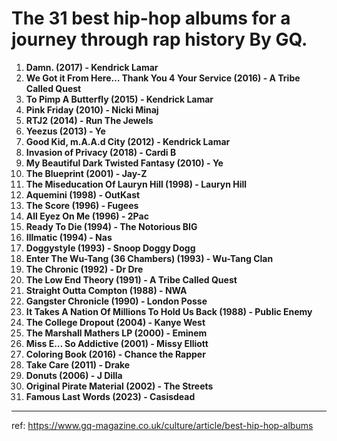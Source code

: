 # The 31 best hip-hop albums for a journey through rap history By GQ.

1. **Damn. (2017) - Kendrick Lamar**
2. **We Got it From Here… Thank You 4 Your Service (2016) - A Tribe Called Quest**
3. **To Pimp A Butterfly (2015) - Kendrick Lamar**
4. **Pink Friday (2010) - Nicki Minaj**
5. **RTJ2 (2014) - Run The Jewels**
6. **Yeezus (2013) - Ye**
7. **Good Kid, m.A.A.d City (2012) - Kendrick Lamar**
8. **Invasion of Privacy (2018) - Cardi B**
9. **My Beautiful Dark Twisted Fantasy (2010) - Ye**
10. **The Blueprint (2001) - Jay-Z**
11. **The Miseducation Of Lauryn Hill (1998) - Lauryn Hill**
12. **Aquemini (1998) - OutKast**
13. **The Score (1996) - Fugees**
14. **All Eyez On Me (1996) - 2Pac**
15. **Ready To Die (1994) - The Notorious BIG**
16. **Illmatic (1994) - Nas**
17. **Doggystyle (1993) - Snoop Doggy Dogg**
18. **Enter The Wu-Tang (36 Chambers) (1993) - Wu-Tang Clan**
19. **The Chronic (1992) - Dr Dre**
20. **The Low End Theory (1991) - A Tribe Called Quest**
21. **Straight Outta Compton (1988) - NWA**
22. **Gangster Chronicle (1990) - London Posse**
23. **It Takes A Nation Of Millions To Hold Us Back (1988) - Public Enemy**
24. **The College Dropout (2004) - Kanye West**
25. **The Marshall Mathers LP (2000) - Eminem**
26. **Miss E… So Addictive (2001) - Missy Elliott**
27. **Coloring Book (2016) - Chance the Rapper**
28. **Take Care (2011) - Drake**
29. **Donuts (2006) - J Dilla**
30. **Original Pirate Material (2002) - The Streets**
31. **Famous Last Words (2023) - Casisdead**


----
ref: https://www.gq-magazine.co.uk/culture/article/best-hip-hop-albums
